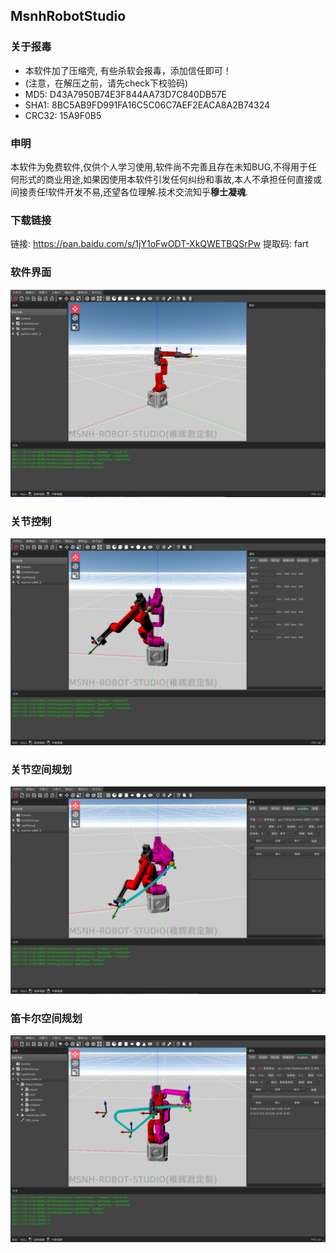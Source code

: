 ## MsnhRobotStudio
### 关于报毒
- 本软件加了压缩壳, 有些杀软会报毒，添加信任即可！
- (注意，在解压之前，请先check下校验码)
- MD5: D43A7950B74E3F844AA73D7C840DB57E
- SHA1: 8BC5AB9FD991FA16C5C06C7AEF2EACA8A2B74324
- CRC32: 15A9F0B5
### 申明 
本软件为免费软件,仅供个人学习使用,软件尚不完善且存在未知BUG,不得用于任何形式的商业用途,如果因使用本软件引发任何纠纷和事故,本人不承担任何直接或间接责任!软件开发不易,还望各位理解.技术交流知乎**穆士凝魂**.

### 下载链接
链接: https://pan.baidu.com/s/1jY1oFwODT-XkQWETBQSrPw 
提取码: fart
### 软件界面
![](DummyRobotStudio/studio.png)
### 关节控制
![](DummyRobotStudio/jointMove.png)
### 关节空间规划
![](DummyRobotStudio/jointPlan.png)
### 笛卡尔空间规划
![](DummyRobotStudio/cartPlan.png)

